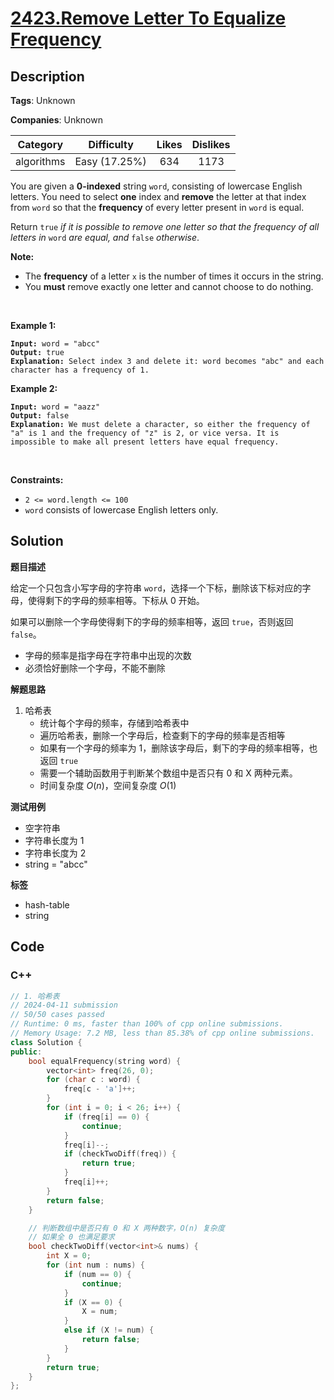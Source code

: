 # [2423.Remove Letter To Equalize Frequency](https://leetcode.com/problems/remove-letter-to-equalize-frequency/description/)

## Description

**Tags**: Unknown

**Companies**: Unknown

|  Category  |  Difficulty   | Likes | Dislikes |
| :--------: | :-----------: | :---: | :------: |
| algorithms | Easy (17.25%) |  634  |   1173   |

<p>You are given a <strong>0-indexed</strong> string <code>word</code>, consisting of lowercase English letters. You need to select <strong>one</strong> index and <strong>remove</strong> the letter at that index from <code>word</code> so that the <strong>frequency</strong> of every letter present in <code>word</code> is equal.</p>
<p>Return<em> </em><code>true</code><em> if it is possible to remove one letter so that the frequency of all letters in </em><code>word</code><em> are equal, and </em><code>false</code><em> otherwise</em>.</p>
<p><strong>Note:</strong></p>
<ul>
  <li>The <b>frequency</b> of a letter <code>x</code> is the number of times it occurs in the string.</li>
  <li>You <strong>must</strong> remove exactly one letter and cannot choose to do nothing.</li>
</ul>
<p>&nbsp;</p>
<p><strong class="example">Example 1:</strong></p>
<pre><code><strong>Input:</strong> word = &quot;abcc&quot;
<strong>Output:</strong> true
<strong>Explanation:</strong> Select index 3 and delete it: word becomes &quot;abc&quot; and each character has a frequency of 1.</code></pre>
<p><strong class="example">Example 2:</strong></p>
<pre><code><strong>Input:</strong> word = &quot;aazz&quot;
<strong>Output:</strong> false
<strong>Explanation:</strong> We must delete a character, so either the frequency of &quot;a&quot; is 1 and the frequency of &quot;z&quot; is 2, or vice versa. It is impossible to make all present letters have equal frequency.</code></pre>
<p>&nbsp;</p>
<p><strong>Constraints:</strong></p>
<ul>
  <li><code>2 &lt;= word.length &lt;= 100</code></li>
  <li><code>word</code> consists of lowercase English letters only.</li>
</ul>

## Solution

**题目描述**

给定一个只包含小写字母的字符串 `word`，选择一个下标，删除该下标对应的字母，使得剩下的字母的频率相等。下标从 0 开始。

如果可以删除一个字母使得剩下的字母的频率相等，返回 `true`，否则返回 `false`。

- 字母的频率是指字母在字符串中出现的次数
- 必须恰好删除一个字母，不能不删除

**解题思路**

1. 哈希表
   - 统计每个字母的频率，存储到哈希表中
   - 遍历哈希表，删除一个字母后，检查剩下的字母的频率是否相等
   - 如果有一个字母的频率为 1，删除该字母后，剩下的字母的频率相等，也返回 `true`
   - 需要一个辅助函数用于判断某个数组中是否只有 0 和 X 两种元素。
   - 时间复杂度 $O(n)$，空间复杂度 $O(1)$

**测试用例**

- 空字符串
- 字符串长度为 1
- 字符串长度为 2
- string = "abcc"

**标签**

- hash-table
- string

<!-- code start -->
## Code

### C++

```cpp
// 1. 哈希表
// 2024-04-11 submission
// 50/50 cases passed
// Runtime: 0 ms, faster than 100% of cpp online submissions.
// Memory Usage: 7.2 MB, less than 85.38% of cpp online submissions.
class Solution {
public:
    bool equalFrequency(string word) {
        vector<int> freq(26, 0);
        for (char c : word) {
            freq[c - 'a']++;
        }
        for (int i = 0; i < 26; i++) {
            if (freq[i] == 0) {
                continue;
            }
            freq[i]--;
            if (checkTwoDiff(freq)) {
                return true;
            }
            freq[i]++;
        }
        return false;
    }

    // 判断数组中是否只有 0 和 X 两种数字，O(n) 复杂度
    // 如果全 0 也满足要求
    bool checkTwoDiff(vector<int>& nums) {
        int X = 0;
        for (int num : nums) {
            if (num == 0) {
                continue;
            }
            if (X == 0) {
                X = num;
            }
            else if (X != num) {
                return false;
            }
        }
        return true;
    }
};
```

<!-- code end -->
